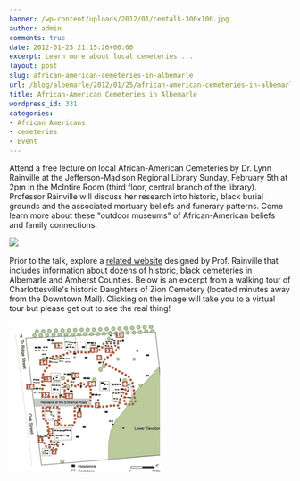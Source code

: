 ```yaml
---
banner: /wp-content/uploads/2012/01/cemtalk-300x100.jpg
author: admin
comments: true
date: 2012-01-25 21:15:26+00:00
excerpt: Learn more about local cemeteries....
layout: post
slug: african-american-cemeteries-in-albemarle
url: /blog/albemarle/2012/01/25/african-american-cemeteries-in-albemarle/
title: African-American Cemeteries in Albemarle
wordpress_id: 331
categories:
- African Americans
- cemeteries
- Event
---
```


Attend a free lecture on local African-American Cemeteries by Dr. Lynn Rainville at the Jefferson-Madison Regional Library Sunday, February 5th at 2pm in the McIntire Room (third floor, central branch of the library). Professor Rainville will discuss her research into historic, black burial grounds and the associated mortuary beliefs and funerary patterns. Come learn more about these "outdoor museums" of African-American beliefs and family connections.





![](/wp-content/uploads/2012/01/cemtalk-300x100.jpg)



Prior to the talk, explore a [related website](http://www2.vcdh.virginia.edu/cem/) designed by Prof. Rainville that includes information about dozens of historic, black cemeteries in Albemarle and Amherst Counties. Below is an excerpt from a walking tour of Charlottesville's historic Daughters of Zion Cemetery (located minutes away from the Downtown Mall). Clicking on the image will take you to a virtual tour but please get out to see the real thing!


![](/wp-content/uploads/2012/01/doz_wakingtour2.jpg)


